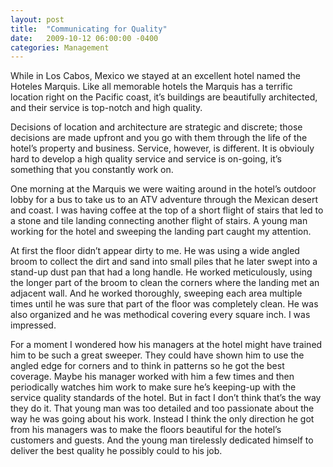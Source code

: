 ```yaml
---
layout: post
title:  "Communicating for Quality"
date:   2009-10-12 06:00:00 -0400
categories: Management
---
```

While in Los Cabos, Mexico we stayed at an excellent hotel named the Hoteles Marquis.
Like all memorable hotels the Marquis has a terrific location right on the Pacific coast,
it’s buildings are beautifully architected, and their service is top-notch and high quality.

Decisions of location and architecture are strategic and discrete; those decisions are made
upfront and you go with them through the life of the hotel’s property and business. Service,
however, is different. It is obviouly hard to develop a high quality service and service is on-going,
it’s something that you constantly work on.

One morning at the Marquis we were waiting around in the hotel’s outdoor lobby for a bus to take us
to an ATV adventure through the Mexican desert and coast. I was having coffee at the top of a short
flight of stairs that led to a stone and tile landing connecting another flight of stairs.
A young man working for the hotel and sweeping the landing part caught my attention.

At first the floor didn’t appear dirty to me. He was using a wide angled broom to collect the dirt
and sand into small piles that he later swept into a stand-up dust pan that had a long handle.
He worked meticulously, using the longer part of the broom to clean the corners where the landing met
an adjacent wall. And he worked thoroughly, sweeping each area multiple times until he was sure that
part of the floor was completely clean. He was also organized and he was methodical covering every
square inch. I was impressed.

For a moment I wondered how his managers at the hotel might have trained him to be such a great sweeper.
They could have shown him to use the angled edge for corners and to think in patterns so he got the
best coverage. Maybe his manager worked with him a few times and then periodically watches him work
to make sure he’s keeping-up with the service quality standards of the hotel. But in fact I don’t think
that’s the way they do it. That young man was too detailed and too passionate about the way he was going
about his work. Instead I think the only direction he got from his managers was to make the floors
beautiful for the hotel’s customers and guests. And the young man tirelessly dedicated himself to
deliver the best quality he possibly could to his job.

